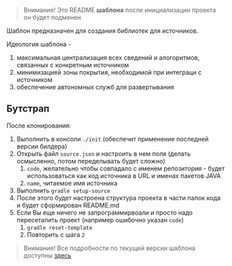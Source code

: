 > Внимание! Это README **шаблона** после инициализации проекта он будет подменен


Шаблон предназначен для создания библиотек для источников.

Идеология шаблона - 

1. максимальная централизация всех сведений и алогоритмов, связанных
с конкретным источником 
2. минимизацией зоны покрытия, необходимой при интеграци с источником
3. обеспечение автономных служб для развертывания

## Бутстрап

После клонирования:

1. Выполнить в консоли `./init` (обеспечит применение последней версии билдера)
2. Открыть файл `source.json` и настроить в нем поля (делать осмысленно, потом переделывать будет сложно) 
   1. `code`, желательно чтобы совпадало с именем репозитория - будет использоваться как код источника в URL и именах пакетов JAVA
   2. `name`, читаемое имя источника 
3. Выполнить `gradle setup-source`
4. После этого будет настроена структура проекта в части папок кода и будет сформирован README.md
5. Если Вы еще ничего не запрограммирвоали и просто надо пересетапить проект (например ошибочно указан `code`)
   1. `gradle reset-template`
   2. Повторить с шага `2`


> Внимание! Все подробности по текущей версии шаблона доступны [здесь](https://gitlab.com/spectrum-internal/buildSrc/blob/master/TEMPLATE-SOURCE.md)